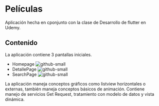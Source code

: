 # Películas

Aplicación hecha en cponjunto con la clase de Desarrollo de flutter en Udemy.

## Contenido

La aplicación contiene 3 pantallas iniciales.
- Homepage
![github-small](https://firebasestorage.googleapis.com/v0/b/photocloud-ai.appspot.com/o/Screenshot_1608757634.png?alt=media&token=1972a25f-cda3-477b-961d-9e306cf7da8c)
- DetallePage
![github-small](https://firebasestorage.googleapis.com/v0/b/photocloud-ai.appspot.com/o/Screenshot_1608757639.png?alt=media&token=5e6c03b2-6b79-4098-be1e-2ba805f50736)
- SearchPage
![github-small](https://firebasestorage.googleapis.com/v0/b/photocloud-ai.appspot.com/o/Screenshot_1608757646.png?alt=media&token=d485f666-76a5-4000-94be-f0b9738e984e)

La aplicación maneja conceptos gráficos como listview horizontales o externas, también maneja conceptos básicos de animación.
Contiene manejo de servicios Get Request, tratamiento con modelo de datos y vista dinámica.


